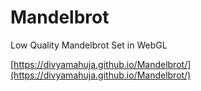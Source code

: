 # Mandelbrot

Low Quality Mandelbrot Set in WebGL

[https://divyamahuja.github.io/Mandelbrot/](https://divyamahuja.github.io/Mandelbrot/)
